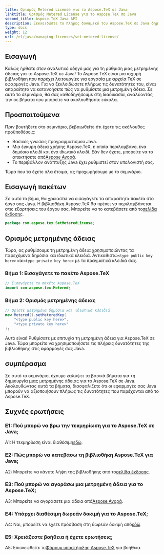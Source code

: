```yaml
---
title: Ορισμός Metered License για το Aspose.TeX σε Java
linktitle: Ορισμός Metered License για το Aspose.TeX σε Java
second_title: Aspose.TeX Java API
description: Ξεκλειδώστε το πλήρες δυναμικό του Aspose.TeX σε Java δημιουργώντας μια μετρημένη άδεια. Ακολουθήστε τον βήμα προς βήμα οδηγό μας για απρόσκοπτη ενσωμάτωση.
type: docs
weight: 12
url: /el/java/managing-licenses/set-metered-license/
---
```

## Εισαγωγή

Καλώς ήρθατε στον αναλυτικό οδηγό μας για τη ρύθμιση μιας μετρημένης άδειας για το Aspose.TeX σε Java! Το Aspose.TeX είναι μια ισχυρή βιβλιοθήκη που παρέχει λειτουργίες για εργασία με αρχεία TeX σε εφαρμογές Java. Για να ξεκλειδώσετε πλήρως τις δυνατότητές του, είναι απαραίτητο να κατανοήσετε πώς να ρυθμίσετε μια μετρημένη άδεια. Σε αυτό το σεμινάριο, θα σας καθοδηγήσουμε στη διαδικασία, αναλύοντάς την σε βήματα που μπορείτε να ακολουθήσετε εύκολα.

## Προαπαιτούμενα

Πριν βουτήξετε στο σεμινάριο, βεβαιωθείτε ότι έχετε τις ακόλουθες προϋποθέσεις:

- Βασικές γνώσεις προγραμματισμού Java.
-  Μια έγκυρη άδεια χρήσης Aspose.TeX, η οποία περιλαμβάνει ένα δημόσιο κλειδί και ένα ιδιωτικό κλειδί. Εάν δεν έχετε, μπορείτε να το αποκτήσετε από[Aspose Αγορά](https://purchase.aspose.com/buy).
- Το περιβάλλον ανάπτυξης Java έχει ρυθμιστεί στον υπολογιστή σας.

Τώρα που τα έχετε όλα έτοιμα, ας προχωρήσουμε με το σεμινάριο.

## Εισαγωγή πακέτων

Σε αυτό το βήμα, θα χρειαστεί να εισαγάγετε τα απαραίτητα πακέτα στο έργο σας Java. Η βιβλιοθήκη Aspose.TeX θα πρέπει να περιλαμβάνεται στις εξαρτήσεις του έργου σας. Μπορείτε να το κατεβάσετε από το[σελίδα έκδοσης](https://releases.aspose.com/tex/java/).

```java
package com.aspose.tex.SetMeteredLicense;
```

## Ορισμός μετρημένης άδειας

 Τώρα, ας ρυθμίσουμε τη μετρημένη άδεια χρησιμοποιώντας τα παρεχόμενα δημόσια και ιδιωτικά κλειδιά. Αντικαθιστώ`<type public key here>` και`<type private key here>` με τα πραγματικά κλειδιά σας.

### Βήμα 1: Εισαγάγετε το πακέτο Aspose.TeX

```java
// Εισαγάγετε το πακέτο Aspose.TeX
import com.aspose.tex.Metered;
```

### Βήμα 2: Ορισμός μετρημένης άδειας

```java
// Ορίστε μετρημένα δημόσια και ιδιωτικά κλειδιά
new Metered().setMeteredKey(
    "<type public key here>",
    "<type private key here>"
);
```

Αυτό είναι! Ρυθμίσατε με επιτυχία τη μετρημένη άδεια για Aspose.TeX σε Java. Τώρα μπορείτε να χρησιμοποιήσετε τις πλήρεις δυνατότητες της βιβλιοθήκης στις εφαρμογές σας Java.

## συμπέρασμα

Σε αυτό το σεμινάριο, έχουμε καλύψει τα βασικά βήματα για τη δημιουργία μιας μετρημένης άδειας για το Aspose.TeX σε Java. Ακολουθώντας αυτά τα βήματα, διασφαλίζετε ότι οι εφαρμογές σας Java μπορούν να αξιοποιήσουν πλήρως τις δυνατότητες που παρέχονται από το Aspose.TeX.

## Συχνές ερωτήσεις

### Ε1: Πού μπορώ να βρω την τεκμηρίωση για το Aspose.TeX σε Java;

 A1: Η τεκμηρίωση είναι διαθέσιμη[εδώ](https://reference.aspose.com/tex/java/).

### Ε2: Πώς μπορώ να κατεβάσω τη βιβλιοθήκη Aspose.TeX για Java;

 A2: Μπορείτε να κάνετε λήψη της βιβλιοθήκης από το[σελίδα έκδοσης](https://releases.aspose.com/tex/java/).

### Ε3: Πού μπορώ να αγοράσω μια μετρημένη άδεια για το Aspose.TeX;

 A3: Μπορείτε να αγοράσετε μια άδεια από[Aspose Αγορά](https://purchase.aspose.com/buy).

### Ε4: Υπάρχει διαθέσιμη δωρεάν δοκιμή για το Aspose.TeX;

 A4: Ναι, μπορείτε να έχετε πρόσβαση στη δωρεάν δοκιμή από[εδώ](https://releases.aspose.com/).

### Ε5: Χρειάζεστε βοήθεια ή έχετε ερωτήσεις;

 A5: Επισκεφθείτε το[Φόρουμ υποστήριξης Aspose.TeX](https://forum.aspose.com/c/tex/47) για βοήθεια.